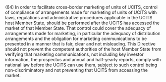 (64) In order to facilitate cross-border marketing of units of UCITS, control of compliance of arrangements made for marketing of units of UCITS with laws, regulations and administrative procedures applicable in the UCITS host Member State, should be performed after the UCITS has accessed the market of that Member State. That control could cover the adequacy of arrangements made for marketing, in particular the adequacy of distribution arrangements and the obligation for marketing communications to be presented in a manner that is fair, clear and not misleading. This Directive should not prevent the competent authorities of the host Member State from verifying that marketing communications, not including key investor information, the prospectus and annual and half-yearly reports, comply with national law before the UCITS can use them, subject to such control being non-discriminatory and not preventing that UCITS from accessing the market.